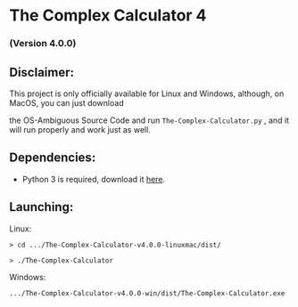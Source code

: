 # The Complex Calculator 4

### (Version 4.0.0)

## Disclaimer:

This project is only officially available for Linux and Windows, although, on MacOS, you can just download

the OS-Ambiguous Source Code and run `The-Complex-Calculator.py` , and it will run properly and work just as well.

## Dependencies:

* Python 3 is required, download it <a href="https://www.python.org/downloads/" target="_blank">here</a>.

## Launching:

Linux:

	> cd .../The-Complex-Calculator-v4.0.0-linuxmac/dist/
	
	> ./The-Complex-Calculator

Windows:

	.../The-Complex-Calculator-v4.0.0-win/dist/The-Complex-Calculator.exe